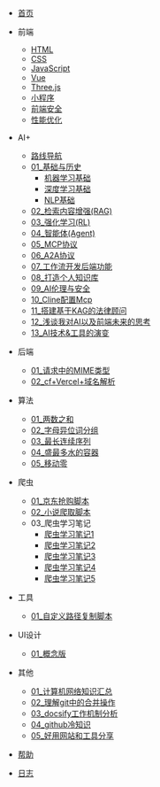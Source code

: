 <!-- docs/_sidebar.md -->

- [首页](/)

- 前端

  - [HTML](/前端/html/01_HTML5新增内容.md)
  - [CSS](/前端/css/01_test.md)
  - [JavaScript](/前端/js/01_数据类型.md)
  - [Vue](/前端/vue/01_test.md)
  - [Three.js](/前端/threejs/01_Introduction.md)
  - [小程序](/前端/minProgram/01_Introduction.md)
  - [前端安全](/前端/safety/01_URL编码.md)
  - [性能优化](/前端/capability/01_test.md)

- AI+

  - [路线导航](/AI/index.md)
  - [01_基础与历史](/AI/01_基础与历史.md)
     - [机器学习基础](/AI/01a_机器学习基础.md)
     - [深度学习基础](/AI/01b_深度学习基础.md)
     - [NLP基础](/AI/01c_NLP基础.md)
  - [02_检索内容增强(RAG)](/AI/02_检索内容增强(RAG).md)
  - [03_强化学习(RL)](/AI/03_强化学习(RL).md)
  - [04_智能体(Agent)](/AI/04_智能体(Agent).md)
  - [05_MCP协议](/AI/05_MCP协议.md)
  - [06_A2A协议](/AI/06_A2A协议.md)
  - [07_工作流开发后端功能](/AI/07_工作流开发后端功能.md)
  - [08_打造个人知识库](/AI/08_打造个人知识库.md)
  - [09_AI伦理与安全](/AI/09_AI伦理与安全.md)
  - [10_Cline配置Mcp](/AI/10_Cline配置Mcp.md)
  - [11_搭建基于KAG的法律顾问](/AI/11_搭建基于KAG的法律顾问.md)
  - [12_浅谈我对AI以及前端未来的思考](/AI/12_浅谈我对AI以及前端未来的思考.md)
  - [13_AI技术&工具的演变](/AI/13_AI技术&工具的演变.md)

- 后端

  - [01_请求中的MIME类型](/后端/01_请求中的MIME类型.md)
  - [02_cf+Vercel+域名解析](/后端/02_将Vercel挂载到Cloudflare.md)

- 算法

  - [01_两数之和](/算法/01_两数之和.md)
  - [02_字母异位词分组](/算法/02_字母异位词分组.md)
  - [03_最长连续序列](/算法/03_最长连续序列.md)
  - [04_盛最多水的容器](/算法/04_盛最多水的容器.md)
  - [05_移动零](/算法/05_移动零.md)

- 爬虫

  - [01_京东抢购脚本](/爬虫/01_京东抢购脚本.md)
  - [02_小说爬取脚本](/爬虫/02_小说爬取脚本.md)
  - 03_爬虫学习笔记
      - [爬虫学习笔记1](/爬虫/python-爬虫学习笔记(一).md)
      - [爬虫学习笔记2](/爬虫/python-爬虫学习笔记(二).md)
      - [爬虫学习笔记3](/爬虫/python-爬虫学习笔记(三).md)
      - [爬虫学习笔记4](/爬虫/python-爬虫学习笔记(四).md)
      - [爬虫学习笔记5](/爬虫/python-爬虫学习笔记(五).md)

- 工具

  - [01_自定义路径复制脚本](/工具/01_自定义路径复制脚本.md)

- UI设计

  - [01_概念版](/UI设计/01_概念版.md)

- 其他

  - [01_计算机网络知识汇总](/其他/01_计算机网络知识汇总.md)
  - [02_理解git中的合并操作](/其他/02_理解git中的合并操作.md)
  - [03_docsify工作机制分析](/其他/03_docsify工作机制分析.md)
  - [04_github冷知识](/其他/04_github冷知识.md)
  - [05_好用网站和工具分享](/其他/05_好用网站和工具分享.md)

- [帮助](guide.md "帮助文档")
- [日志](log.md "日志文档")
